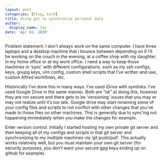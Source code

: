 ```yaml
---
layout: post
categories: [blog, tech]
title: Using git to synchronize personal data
author:
  display_name: Jay
date: 'Apr 04, 2020'
---
```

Problem statement: I don’t always work on the same computer.  I have three laptops and a desktop machine that I bounce between depending on if I’ll be working on the couch in the evening, at a coffee shop with my daughter, in my home office or at my work office.  I need a way to keep those machines in ‘sync’ with different configurations, such as my ssh configs, keys, gnupg keys, vim config, custom shell scripts that I’ve written and use, custom Alfred workflows, etc.

Historically I’ve done this in many ways.  I’ve used iDrive with symlinks.  I’ve used Google Drive in the same manner.  Both are “ok” at doing this, however they are not secure and there gets to be ‘versioning’ issues that you may or may not realize until it’s too late.  Google drive may start renaming some of your config files and scripts to not conflict with other changes that you’ve made to those files on other machines.  This is generally due to sync’ing not happening immediately when you make the changes for example.

Enter version control.  Initially I started hosting my own private git server and then keeping all of my configs and scripts in that git server and synchronizing to my multiple machines via ‘git push/pull’.  This actually works relatively well, but you must maintain your own git server (for security purposes, you don’t want your secure gpg keys ending up on github for example).